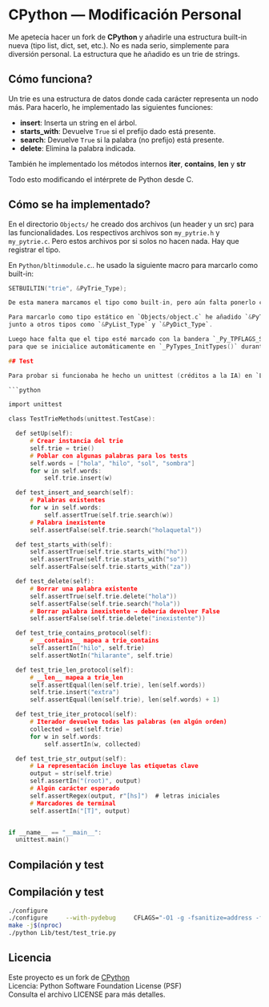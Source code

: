 # CPython — Modificación Personal

Me apetecía hacer un fork de **CPython** y añadirle una estructura built-in nueva (tipo list, dict, set, etc.). No es nada serio,
simplemente para diversión personal. La estructura que he añadido es un trie de strings.

## Cómo funciona?

Un trie es una estructura de datos donde cada carácter representa un nodo más. 
Para hacerlo, he implementado las siguientes funciones:

- **insert**: Inserta un string en el árbol.
- **starts_with**: Devuelve `True` si el prefijo dado está presente.
- **search**: Devuelve `True` si la palabra (no prefijo) está presente.
- **delete**: Elimina la palabra indicada.

También he implementado los métodos internos **__iter__**, **__contains__**,
**__len__** y **__str__**

Todo esto modificando el intérprete de Python desde C.

## Cómo se ha implementado?

En el directorio `Objects/` he creado dos archivos (un header y un src) para las funcionalidades. 
Los respectivos archivos son `my_pytrie.h` y `my_pytrie.c`. Pero estos archivos por si solos no hacen nada. Hay
que registrar el tipo.

En `Python/bltinmodule.c`.. he usado la siguiente macro para marcarlo como built-in:

  ```c
  SETBUILTIN("trie", &PyTrie_Type);

De esta manera marcamos el tipo como built-in, pero aún falta ponerlo como estático para que no haga falta importarlo.

Para marcarlo como tipo estático en `Objects/object.c` he añadido `&PyTrie_Type` al array `static_types[]`, 
junto a otros tipos como `&PyList_Type` y `&PyDict_Type`.

Luego hace falta que el tipo esté marcado con la bandera `_Py_TPFLAGS_STATIC_BUILTIN` 
para que se inicialice automáticamente en `_PyTypes_InitTypes()` durante el arranque del intérprete.

## Test

Para probar si funcionaba he hecho un unittest (créditos a la IA) en `Lib/test/test_trie.py`

```python

import unittest

class TestTrieMethods(unittest.TestCase):

    def setUp(self):
        # Crear instancia del trie
        self.trie = trie()
        # Poblar con algunas palabras para los tests
        self.words = ["hola", "hilo", "sol", "sombra"]
        for w in self.words:
            self.trie.insert(w)

    def test_insert_and_search(self):
        # Palabras existentes
        for w in self.words:
            self.assertTrue(self.trie.search(w))
        # Palabra inexistente
        self.assertFalse(self.trie.search("holaquetal"))

    def test_starts_with(self):
        self.assertTrue(self.trie.starts_with("ho"))
        self.assertTrue(self.trie.starts_with("so"))
        self.assertFalse(self.trie.starts_with("za"))

    def test_delete(self):
        # Borrar una palabra existente
        self.assertTrue(self.trie.delete("hola"))
        self.assertFalse(self.trie.search("hola"))
        # Borrar palabra inexistente → debería devolver False
        self.assertFalse(self.trie.delete("inexistente"))

    def test_trie_contains_protocol(self):
        # __contains__ mapea a trie_contains
        self.assertIn("hilo", self.trie)
        self.assertNotIn("hilarante", self.trie)

    def test_trie_len_protocol(self):
        # __len__ mapea a trie_len
        self.assertEqual(len(self.trie), len(self.words))
        self.trie.insert("extra")
        self.assertEqual(len(self.trie), len(self.words) + 1)

    def test_trie_iter_protocol(self):
        # Iterador devuelve todas las palabras (en algún orden)
        collected = set(self.trie)
        for w in self.words:
            self.assertIn(w, collected)

    def test_trie_str_output(self):
        # La representación incluye las etiquetas clave
        output = str(self.trie)
        self.assertIn("(root)", output)
        # Algún carácter esperado
        self.assertRegex(output, r"[hs]")  # letras iniciales
        # Marcadores de terminal
        self.assertIn("[T]", output)


if __name__ == "__main__":
    unittest.main()

```
## Compilación y test
## Compilación y test

```bash
./configure
./configure     --with-pydebug     CFLAGS="-O1 -g -fsanitize=address -fno-omit-frame-pointer"     LDFLAGS="-fsanitize=address" # para debug
make -j$(nproc)
./python Lib/test/test_trie.py
```

## Licencia
Este proyecto es un fork de [CPython](https://github.com/python/cpython)  
Licencia: Python Software Foundation License (PSF)  
Consulta el archivo LICENSE para más detalles.

